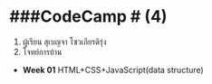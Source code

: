 # ###CodeCamp # (4)

1. ผู้เรียน สุเบญจา โซวเกียรติรุ่ง
2. โจทย์การบ้าน

- **Week 01** HTML+CSS+JavaScript(data structure)